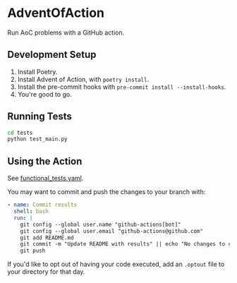 # AdventOfAction

Run AoC problems with a GitHub action.

## Development Setup

1. Install Poetry.
2. Install Advent of Action, with `poetry install`.
3. Install the pre-commit hooks with `pre-commit install --install-hooks`.
4. You're good to go.

## Running Tests

```bash
cd tests
python test_main.py
```

## Using the Action

See [functional_tests.yaml](.github/workflows/functional_tests.yaml).

You may want to commit and push the changes to your branch with:

```yaml
- name: Commit results
  shell: bash
  run: |
    git config --global user.name "github-actions[bot]"
    git config --global user.email "github-actions@github.com"
    git add README.md
    git commit -m "Update README with results" || echo "No changes to commit"
    git push
```

If you'd like to opt out of having your code executed, add an `.optout` file to your directory for that day.
